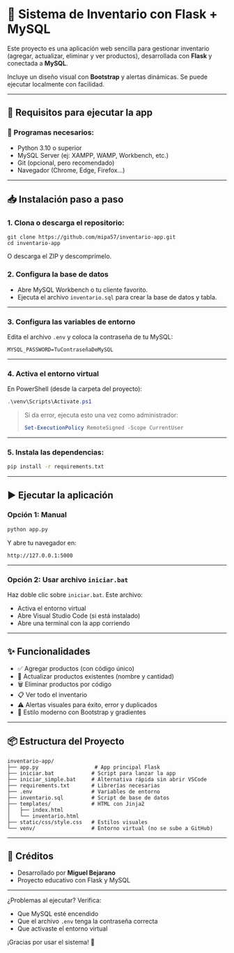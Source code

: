 # 🧾 Sistema de Inventario con Flask + MySQL

Este proyecto es una aplicación web sencilla para gestionar inventario (agregar, actualizar, eliminar y ver productos), desarrollada con **Flask** y conectada a **MySQL**. 

Incluye un diseño visual con **Bootstrap** y alertas dinámicas. Se puede ejecutar localmente con facilidad.

---

## 🚀 Requisitos para ejecutar la app

### 🔧 Programas necesarios:

- Python 3.10 o superior
- MySQL Server (ej: XAMPP, WAMP, Workbench, etc.)
- Git (opcional, pero recomendado)
- Navegador (Chrome, Edge, Firefox...)

---

## 📥 Instalación paso a paso

### 1. Clona o descarga el repositorio:

```
git clone https://github.com/mipa57/inventario-app.git
cd inventario-app
```

O descarga el ZIP y descomprímelo.

### 2. Configura la base de datos

- Abre MySQL Workbench o tu cliente favorito.
- Ejecuta el archivo `inventario.sql` para crear la base de datos y tabla.

---

### 3. Configura las variables de entorno

Edita el archivo `.env` y coloca la contraseña de tu MySQL:

```
MYSQL_PASSWORD=TuContraseñaDeMySQL
```

---

### 4. Activa el entorno virtual

En PowerShell (desde la carpeta del proyecto):

```powershell
.\venv\Scripts\Activate.ps1
```

> Si da error, ejecuta esto una vez como administrador:
>
> ```powershell
> Set-ExecutionPolicy RemoteSigned -Scope CurrentUser
> ```

---

### 5. Instala las dependencias:

```bash
pip install -r requirements.txt
```

---

## ▶️ Ejecutar la aplicación

### Opción 1: Manual

```bash
python app.py
```

Y abre tu navegador en:

```
http://127.0.0.1:5000
```

---

### Opción 2: Usar archivo `iniciar.bat`

Haz doble clic sobre `iniciar.bat`. Este archivo:

- Activa el entorno virtual
- Abre Visual Studio Code (si está instalado)
- Abre una terminal con la app corriendo

---

## ✨ Funcionalidades

- ✅ Agregar productos (con código único)
- 🔄 Actualizar productos existentes (nombre y cantidad)
- 🗑️ Eliminar productos por código
- 📋 Ver todo el inventario
- ⚠️ Alertas visuales para éxito, error y duplicados
- 🎨 Estilo moderno con Bootstrap y gradientes

---

## 📦 Estructura del Proyecto

```
inventario-app/
├── app.py                  # App principal Flask
├── iniciar.bat            # Script para lanzar la app
├── iniciar_simple.bat     # Alternativa rápida sin abrir VSCode
├── requirements.txt       # Librerías necesarias
├── .env                   # Variables de entorno
├── inventario.sql         # Script de base de datos
├── templates/             # HTML con Jinja2
│   ├── index.html
│   └── inventario.html
├── static/css/style.css   # Estilos visuales
└── venv/                  # Entorno virtual (no se sube a GitHub)
```

---

## 📌 Créditos

- Desarrollado por **Miguel Bejarano**
- Proyecto educativo con Flask y MySQL

---

¿Problemas al ejecutar? Verifica:
- Que MySQL esté encendido
- Que el archivo `.env` tenga la contraseña correcta
- Que activaste el entorno virtual

¡Gracias por usar el sistema! 🎉
